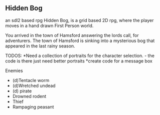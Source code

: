 Hidden Bog
------------------------------
an sdl2 based rpg
Hidden Bog, is a grid based 2D rpg, where the player moves in a hand drawn First Person world.

You arrived in the town of Hamsford answering the lords call, for adventurers.  The town of Hamsford is sinking into a mysterious bog that appeared in the last rainy season.

TODOS:
*Need a collection of portraits for the character selection. - the code is there just need better portraits
*create code for a message box

Enemies
- (d)Tentacle worm
- (d)Wretched undead
- (d) pirate
- Drowned rodent
- Thief
- Rampaging peasant

